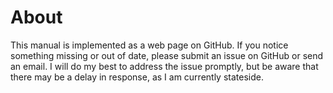 # About
This manual is implemented as a web page on GitHub. If you notice something missing or out of date, please submit an issue on GitHub or send an email. I will do my best to address the issue promptly, but be aware that there may be a delay in response, as I am currently stateside. 
